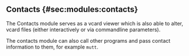 ## Contacts {#sec:modules:contacts}

The Contacts module serves as a vcard viewer which is also able to alter, vcard files (either interactively or via commandline parameters).

The contacts module can also call other programs and pass contact information to them, for example `mutt`.



